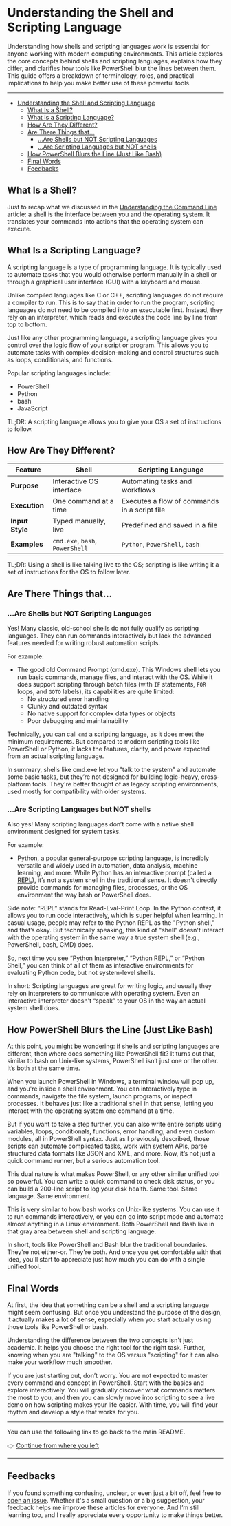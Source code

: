 # Understanding the Shell and Scripting Language

Understanding how shells and scripting languages work is essential for anyone working with modern computing environments. This article explores the core concepts behind shells and scripting languages, explains how they differ, and clarifies how tools like PowerShell blur the lines between them. This guide offers a breakdown of terminology, roles, and practical implications to help you make better use of these powerful tools.

---

- [Understanding the Shell and Scripting Language](#understanding-the-shell-and-scripting-language)
  - [What Is a Shell?](#what-is-a-shell)
  - [What Is a Scripting Language?](#what-is-a-scripting-language)
  - [How Are They Different?](#how-are-they-different)
  - [Are There Things that...](#are-there-things-that)
    - [...Are Shells but NOT Scripting Languages](#are-shells-but-not-scripting-languages)
    - [...Are Scripting Languages but NOT shells](#are-scripting-languages-but-not-shells)
  - [How PowerShell Blurs the Line (Just Like Bash)](#how-powershell-blurs-the-line-just-like-bash)
  - [Final Words](#final-words)
  - [Feedbacks](#feedbacks)

## What Is a Shell?

Just to recap what we discussed in the [Understanding the Command Line](./CoreElements_Intro.md) article: a shell is the interface between you and the operating system. It translates your commands into actions that the operating system can execute.

## What Is a Scripting Language?

A scripting language is a type of programming language. It is typically used to automate tasks that you would otherwise perform manually in a shell or through a graphical user interface (GUI) with a keyboard and mouse.

Unlike compiled languages like C or C++, scripting languages do not require a compiler to run. This is to say that in order to run the program, scripting languages do not need to be compiled into an executable first. Instead, they rely on an interpreter, which reads and executes the code line by line from top to bottom.

Just like any other programming language, a scripting language gives you control over the logic flow of your script or program. This allows you to automate tasks with complex decision-making and control structures such as loops, conditionals, and functions.

Popular scripting languages include:

- PowerShell
- Python
- bash
- JavaScript

TL;DR: A scripting language allows you to give your OS a set of instructions to follow.

## How Are They Different?

| Feature         | Shell                           | Scripting Language                           |
| --------------- | ------------------------------- | -------------------------------------------- |
| **Purpose**     | Interactive OS interface        | Automating tasks and workflows               |
| **Execution**   | One command at a time           | Executes a flow of commands in a script file |
| **Input Style** | Typed manually, live            | Predefined and saved in a file               |
| **Examples**    | `cmd.exe`, `bash`, `PowerShell` | `Python`, `PowerShell`, `bash`               |

TL;DR: Using a shell is like talking live to the OS; scripting is like writing it a set of instructions for the OS to follow later.

<!-- prettier-ignore-start -->
<!-- markdownlint-disable-next-line -->
## Are There Things that...
<!-- prettier-ignore-end -->

### ...Are Shells but NOT Scripting Languages

Yes! Many classic, old-school shells do not fully qualify as scripting languages. They can run commands interactively but lack the advanced features needed for writing robust automation scripts.

For example:

- The good old Command Prompt (cmd.exe). This Windows shell lets you run basic commands, manage files, and interact with the OS. While it does support scripting through batch files (with `IF` statements, `FOR` loops, and `GOTO` labels), its capabilities are quite limited:
  - No structured error handling
  - Clunky and outdated syntax
  - No native support for complex data types or objects
  - Poor debugging and maintainability

Technically, you can call `cmd` a scripting language, as it does meet the minimum requirements. But compared to modern scripting tools like PowerShell or Python, it lacks the features, clarity, and power expected from an actual scripting language.

In summary, shells like cmd.exe let you "talk to the system" and automate some basic tasks, but they’re not designed for building logic-heavy, cross-platform tools. They're better thought of as legacy scripting environments, used mostly for compatibility with older systems.

### ...Are Scripting Languages but NOT shells

Also yes! Many scripting languages don’t come with a native shell environment designed for system tasks.

For example:

- Python, a popular general-purpose scripting language, is incredibly versatile and widely used in automation, data analysis, machine learning, and more. While Python has an interactive prompt (called a [REPL](https://realpython.com/python-repl/)), it’s not a system shell in the traditional sense. It doesn't directly provide commands for managing files, processes, or the OS environment the way bash or PowerShell does.

Side note: “REPL” stands for Read-Eval-Print Loop. In the Python context, it allows you to run code interactively, which is super helpful when learning. In casual usage, people may refer to the Python REPL as the "Python shell," and that’s okay. But technically speaking, this kind of "shell" doesn't interact with the operating system in the same way a true system shell (e.g., PowerShell, bash, CMD) does.

So, next time you see “Python Interpreter,” “Python REPL,” or “Python Shell,” you can think of all of them as interactive environments for evaluating Python code, but not system-level shells.

In short: Scripting languages are great for writing logic, and usually they rely on interpreters to communicate with operating system. Even an interactive interpreter doesn't “speak” to your OS in the way an actual system shell does.

## How PowerShell Blurs the Line (Just Like Bash)

At this point, you might be wondering: if shells and scripting languages are different, then where does something like PowerShell fit? It turns out that, similar to bash on Unix-like systems, PowerShell isn’t just one or the other. It’s both at the same time.

When you launch PowerShell in Windows, a terminal window will pop up, and you're inside a shell environment. You can interactively type in commands, navigate the file system, launch programs, or inspect processes. It behaves just like a traditional shell in that sense, letting you interact with the operating system one command at a time.

But if you want to take a step further, you can also write entire scripts using variables, loops, conditionals, functions, error handling, and even custom modules, all in PowerShell syntax. Just as I previously described, those scripts can automate complicated tasks, work with system APIs, parse structured data formats like JSON and XML, and more. Now, it’s not just a quick command runner, but a serious automation tool.

This dual nature is what makes PowerShell, or any other similar unified tool so powerful. You can write a quick command to check disk status, or you can build a 200-line script to log your disk health. Same tool. Same language. Same environment.

This is very similar to how bash works on Unix-like systems. You can use it to run commands interactively, or you can go into script mode and automate almost anything in a Linux environment. Both PowerShell and Bash live in that gray area between shell and scripting language.

In short, tools like PowerShell and Bash blur the traditional boundaries. They're not either-or. They're both. And once you get comfortable with that idea, you'll start to appreciate just how much you can do with a single unified tool.

## Final Words

At first, the idea that something can be a shell and a scripting language might seem confusing. But once you understand the purpose of the design, it actually makes a lot of sense, especially when you start actually using those tools like PowerShell or bash.

Understanding the difference between the two concepts isn't just academic. It helps you choose the right tool for the right task. Further, knowing when you are "talking" to the OS versus "scripting" for it can also make your workflow much smoother.

If you are just starting out, don’t worry. You are not expected to master every command and concept in PowerShell. Start with the basics and explore interactively. You will gradually discover what commands matters the most to you, and then you can slowly move into scripting to see a live demo on how scripting makes your life easier. With time, you will find your rhythm and develop a style that works for you.

---

You can use the following link to go back to the main README.

👉 [Continue from where you left](../../README.md#understanding-the-shell-and-scripting-language)

---

## Feedbacks

If you found something confusing, unclear, or even just a bit off, feel free to [open an issue](https://github.com/Alexander-556/PowerShellScripts/issues/new). Whether it's a small question or a big suggestion, your feedback helps me improve these articles for everyone. And I’m still learning too, and I really appreciate every opportunity to make things better.
